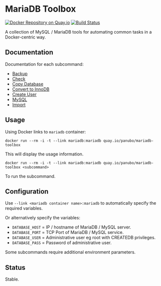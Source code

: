 # MariaDB Toolbox

[![Docker Repository on Quay.io](https://quay.io/repository/panubo/mariadb-toolbox/status "Docker Repository on Quay.io")](https://quay.io/repository/panubo/mariadb-toolbox)
[![Build Status](https://travis-ci.org/panubo/docker-mariadb-toolbox.svg?branch=master)](https://travis-ci.org/panubo/docker-mariadb-toolbox)

A collection of MySQL / MariaDB tools for automating common tasks in a Docker-centric way.

## Documentation

Documentation for each subcommand:

- [Backup](commands/backup.md)
- [Check](commands/check.md)
- [Copy Database](commands/copy-database.md)
- [Convert to InnoDB](commands/convert-to-innodb.md)
- [Create User](commands/create-user.md)
- [MySQL](commands/mysql.md)
- [Import](commands/import.md)

## Usage

Using Docker links to `mariadb` container:

```docker run --rm -i -t --link mariadb:mariadb quay.io/panubo/mariadb-toolbox```

This will display the usage information.

```docker run --rm -i -t --link mariadb:mariadb quay.io/panubo/mariadb-toolbox <subcommand>```

To run the subcommand.

## Configuration

Use `--link <mariadb container name>:mariadb` to automatically specify the required variables.

Or alternatively specify the variables:

- `DATABASE_HOST` = IP / hostname of MariaDB / MySQL server.
- `DATABASE_PORT` = TCP Port of MariaDB / MySQL service.
- `DATABASE_USER` = Administrative user eg root with CREATEDB privileges.
- `DATABASE_PASS` = Password of administrative user.

Some subcommands require additional environment parameters.

## Status

Stable.
